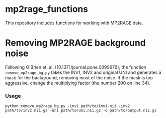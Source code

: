 # mp2rage_functions

This repository includes functions for working with MP2RAGE data. 

# Removing MP2RAGE background noise

Following O'Brien et. al.  (10.1371/journal.pone.0099676), the function `remove_mp2rage_bg.py` takes the INV1, INV2 and original UNI and generates a mask for the background, removing most of the noise. If the mask is too aggressive, change the multiplying factor (the number 200 on line 34).

### Usage

```
python remove_mp2rage_bg.py -inv1 path/to/inv1.nii -inv2 path/to/inv2.nii.gz -uni path/to/uni.nii.gz -o path/to/output.nii.gz 
```
